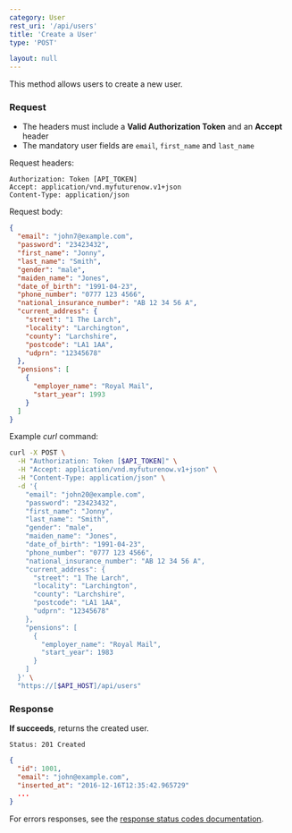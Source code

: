 ```yaml
---
category: User
rest_uri: '/api/users'
title: 'Create a User'
type: 'POST'

layout: null
---
```


This method allows users to create a new user.

### Request

* The headers must include a **Valid Authorization Token** and an **Accept** header
* The mandatory user fields are `email`, `first_name` and `last_name`

Request headers:

```
Authorization: Token [API_TOKEN]
Accept: application/vnd.myfuturenow.v1+json
Content-Type: application/json
```

Request body:

```json
{
  "email": "john7@example.com",
  "password": "23423432",
  "first_name": "Jonny",
  "last_name": "Smith",
  "gender": "male",
  "maiden_name": "Jones",
  "date_of_birth": "1991-04-23",
  "phone_number": "0777 123 4566",
  "national_insurance_number": "AB 12 34 56 A",
  "current_address": {
    "street": "1 The Larch",
    "locality": "Larchington",
    "county": "Larchshire",
    "postcode": "LA1 1AA",
    "udprn": "12345678"
  },
  "pensions": [
    {
      "employer_name": "Royal Mail",
      "start_year": 1993
    }
  ]
}
```

Example _curl_ command:

```sh
curl -X POST \
  -H "Authorization: Token [$API_TOKEN]" \
  -H "Accept: application/vnd.myfuturenow.v1+json" \
  -H "Content-Type: application/json" \
  -d '{
    "email": "john20@example.com",
    "password": "23423432",
    "first_name": "Jonny",
    "last_name": "Smith",
    "gender": "male",
    "maiden_name": "Jones",
    "date_of_birth": "1991-04-23",
    "phone_number": "0777 123 4566",
    "national_insurance_number": "AB 12 34 56 A",
    "current_address": {
      "street": "1 The Larch",
      "locality": "Larchington",
      "county": "Larchshire",
      "postcode": "LA1 1AA",
      "udprn": "12345678"
    },
    "pensions": [
      {
        "employer_name": "Royal Mail",
        "start_year": 1983
      }
    ]
  }' \
  "https://[$API_HOST]/api/users"
```

### Response

**If succeeds**, returns the created user.

```Status: 201 Created```

``` json
{
  "id": 1001,
  "email": "john@example.com",
  "inserted_at": "2016-12-16T12:35:42.965729"
  ...
}
```

For errors responses, see the [response status codes documentation](#response-status-codes).
